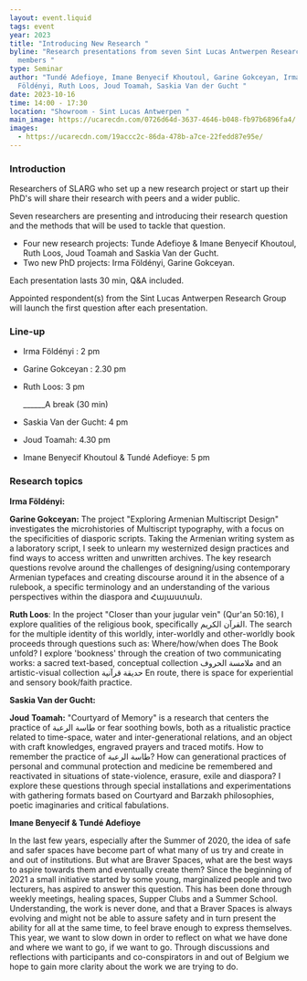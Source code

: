 ```yaml
---
layout: event.liquid
tags: event
year: 2023
title: "Introducing New Research "
byline: "Research presentations from seven Sint Lucas Antwerpen Research Group
  members "
type: Seminar
author: "Tundé Adefioye, Imane Benyecif Khoutoul, Garine Gokceyan, Irma
  Földényi, Ruth Loos, Joud Toamah, Saskia Van der Gucht "
date: 2023-10-16
time: 14:00 - 17:30
location: "Showroom - Sint Lucas Antwerpen "
main_image: https://ucarecdn.com/0726d64d-3637-4646-b048-fb97b6896fa4/
images:
  - https://ucarecdn.com/19accc2c-86da-478b-a7ce-22fedd87e95e/
---
```

### Introduction

Researchers of SLARG who set up a new research project or start up their PhD's will share their research with peers and a wider public. 

Seven researchers are presenting and introducing their research question and the methods that will be used to tackle that question. 

* Four new research projects: Tunde Adefioye & Imane Benyecif Khoutoul, Ruth Loos, Joud Toamah and Saskia Van der Gucht. 
* Two new PhD projects: Irma Földényi, Garine Gokceyan. 

Each presentation lasts 30 min, Q&A included. 

Appointed respondent(s) from the Sint Lucas Antwerpen Research Group will launch the first question after each presentation.  

### Line-up

* Irma Földényi : 2 pm
* Garine Gokceyan : 2.30 pm
* Ruth Loos: 3 pm

  \_\_\_\_\_\_A break (30 min) 
* Saskia Van der Gucht: 4 pm 
* Joud Toamah: 4.30 pm
* Imane Benyecif Khoutoul & Tundé Adefioye: 5 pm

### Research topics

**Irma Földényi:** 

**Garine Gokceyan:** The project "Exploring Armenian Multiscript Design" investigates the microhistories of Multiscript typography, with a focus on the specificities of diasporic scripts. Taking the Armenian writing system as a laboratory script, I seek to unlearn my westernized design practices and find ways to access written and unwritten archives. The key research questions revolve around the challenges of designing/using contemporary Armenian typefaces and creating discourse around it in the absence of a rulebook, a specific terminology and an understanding of the various perspectives within the diaspora and Հայաստան. 

**Ruth Loos**: In the project "Closer than your jugular vein" (Qur'an 50:16), I explore qualities of the religious book, specifically القرآن الكريم. The search for the multiple identity of this worldly, inter-worldly and other-worldly book proceeds through questions such as: Where/how/when does The Book unfold? I explore 'bookness' through the creation of two communicating works: a sacred text-based, conceptual collection ملامسة الحروف and an artistic-visual collection حديقة قرآنية En route, there is space for experiential and sensory book/faith practice.

**Saskia Van der Gucht:**

**Joud** **Toamah:** "Courtyard of Memory" is a research that centers the practice of طاسة الرعبة or fear soothing bowls, both as a ritualistic practice related to time-space, water and inter-generational relations, and an object with craft knowledges, engraved prayers and traced motifs. How to remember the practice of طاسة الرعبة? How can generational practices of personal and communal protection and medicine be remembered and reactivated in situations of state-violence, erasure, exile and diaspora? I explore these questions through special installations and experimentations with gathering formats based on Courtyard and Barzakh philosophies, poetic imaginaries and critical fabulations.

**Imane Benyecif & Tundé Adefioye**

In the last few years, especially after the Summer of 2020, the idea of safe and safer spaces have become part of what many of us try and create in and out of institutions. But what are Braver Spaces, what are the best ways to aspire towards them and eventually create them? Since the beginning of 2021 a small initiative started by some young, marginalized people and two lecturers, has aspired to answer this question. This has been done through weekly meetings, healing spaces, Supper Clubs and a Summer School. Understanding, the work is never done, and that a Braver Spaces is always evolving and might not be able to assure safety and in turn present the ability for all at the same time, to feel brave enough to express themselves. This year, we want to slow down in order to reflect on what we have done and where we want to go, if we want to go. Through discussions and reflections with participants and co-conspirators in and out of Belgium we hope to gain more clarity about the work we are trying to do.